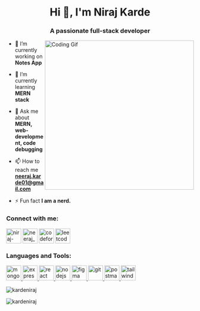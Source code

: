 <h1 align="center">Hi 👋, I'm Niraj Karde</h1>
<h3 align="center">A passionate full-stack developer</h3>

<img align="right" alt="Coding Gif" width="400px" src="https://media3.giphy.com/media/v1.Y2lkPTc5MGI3NjExMGs4NHBwaXM1b2NzbHZ2MzF3djd2Y292dnllMDFld2Z1bDUyb2N0aSZlcD12MV9pbnRlcm5hbF9naWZfYnlfaWQmY3Q9Zw/qgQUggAC3Pfv687qPC/giphy.gif" />

- 🔭 I’m currently working on **Notes App**

- 🌱 I’m currently learning **MERN stack**

- 💬 Ask me about **MERN, web-development, code debugging**

- 📫 How to reach me **neeraj.karde01@gmail.com**

- ⚡ Fun fact **I am a nerd.**

<h3 align="left">Connect with me:</h3>
<p align="left">
<a href="https://linkedin.com/in/niraj-karde" target="blank"><img align="center" src="https://img.icons8.com/color/48/linkedin.png" alt="niraj-karde" height="40" width="40" /></a>
<a href="https://www.codechef.com/users/neeraj_2278" target="blank"><img align="center" src="https://img.icons8.com/fluency/48/codechef.png" alt="neeraj_2278" height="40" width="40" /></a>
<a href="https://codeforces.com/profile/neerajkarde" target="blank"><img align="center" src="https://img.icons8.com/external-tal-revivo-filled-tal-revivo/48/external-codeforces-programming-competitions-and-contests-programming-community-logo-filled-tal-revivo.png" alt="codeforces:(neerajkarde)" height="40" width="40" /></a>
<a href="https://www.leetcode.com/karde_niraj" target="blank"><img align="center" src="https://img.icons8.com/external-tal-revivo-filled-tal-revivo/48/external-level-up-your-coding-skills-and-quickly-land-a-job-logo-filled-tal-revivo.png" alt="leetcode:(karde_niraj)" height="40" width="40" /></a>
</p>

<h3 align="left">Languages and Tools:</h3>
<p align="left"> <a href="https://www.mongodb.com/" target="_blank" rel="noreferrer"> <img src="https://img.icons8.com/color/48/mongodb.png" alt="mongodb" width="40" height="40"/> </a> <a href="https://www.expressjs.com/" target="_blank" rel="noreferrer"> <img src="https://img.icons8.com/officel/80/express-js.png" alt="express" width="40" height="40"/> </a> <a href="https://www.react.dev/" target="_blank" rel="noreferrer"> <img src="https://img.icons8.com/dusk/128/react.png" alt="react" width="40" height="40"/> </a> <a href="https://www.nodejs.org/" target="_blank" rel="noreferrer"> <img src="https://img.icons8.com/fluency/48/node-js.png" alt="nodejs" width="40" height="40"/> </a> <a href="https://www.figma.com/" target="_blank" rel="noreferrer"> <img src="https://img.icons8.com/stickers/100/figma.png" alt="figma" width="40" height="40"/> </a> <a href="https://git-scm.com/" target="_blank" rel="noreferrer"> <img src="https://www.vectorlogo.zone/logos/git-scm/git-scm-icon.svg" alt="git" width="40" height="40"/> </a> </a> <a href="https://postman.com" target="_blank" rel="noreferrer"> <img src="https://www.vectorlogo.zone/logos/getpostman/getpostman-icon.svg" alt="postman" width="40" height="40"/> </a> <a href="https://tailwindcss.com/" target="_blank" rel="noreferrer"> <img src="https://www.vectorlogo.zone/logos/tailwindcss/tailwindcss-icon.svg" alt="tailwind" width="40" height="40"/> </a> </p>

<p><img align="center" src="https://github-readme-stats.vercel.app/api/top-langs?username=kardeniraj&show_icons=true&locale=en&layout=compact" alt="kardeniraj" /></p>

<p><img align="center" src="https://github-readme-streak-stats.herokuapp.com/?user=kardeniraj&" alt="kardeniraj" /></p>
